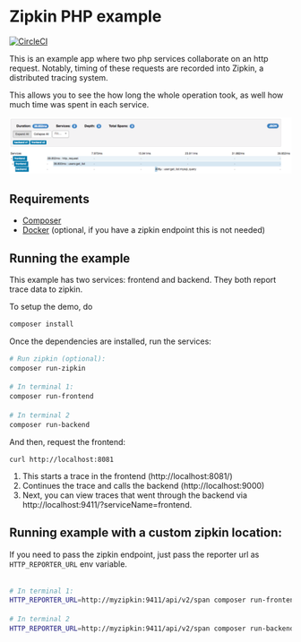 # Zipkin PHP example

[![CircleCI](https://circleci.com/gh/openzipkin/zipkin-php-example/tree/master.svg?style=svg)](https://circleci.com/gh/openzipkin/zipkin-php-example/tree/master)

This is an example app where two php services collaborate on an
http request. Notably, timing of these requests are recorded into
Zipkin, a distributed tracing system.

This allows you to see the how long the whole operation took, as 
well how much time was spent in each service.

<img width="972" alt="zipkin screen shot" src="./screenshot.png">

## Requirements
- [Composer](https://getcomposer.org/doc/00-intro.md#installation-linux-unix-osx)
- [Docker](https://docs.docker.com/engine/installation/) (optional, if you have a zipkin endpoint this is not needed)

## Running the example

This example has two services: frontend and backend. They both report 
trace data to zipkin.

To setup the demo, do

```bash
composer install
```

Once the dependencies are installed, run the services:

```bash
# Run zipkin (optional):
composer run-zipkin

# In terminal 1:
composer run-frontend

# In terminal 2
composer run-backend

```

And then, request the frontend:
 
```
curl http://localhost:8081
```

1. This starts a trace in the frontend (http://localhost:8081/)
2. Continues the trace and calls the backend (http://localhost:9000)
3. Next, you can view traces that went through the backend via http://localhost:9411/?serviceName=frontend.


## Running example with a custom zipkin location:

If you need to pass the zipkin endpoint, just pass the reporter
url as `HTTP_REPORTER_URL` env variable.

```bash

# In terminal 1:
HTTP_REPORTER_URL=http://myzipkin:9411/api/v2/span composer run-frontend

# In terminal 2
HTTP_REPORTER_URL=http://myzipkin:9411/api/v2/span composer run-backend

```
